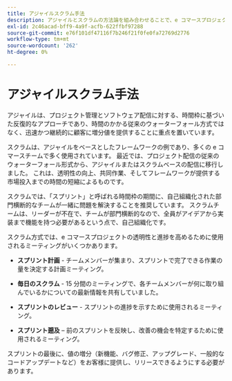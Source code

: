 ```yaml
---
title: アジャイルスクラム手法
description: アジャイルとスクラムの方法論を組み合わせることで、e コマースプロジェクトを加速させる方法を説明します。
exl-id: 2c46acad-bff9-4a9f-acfb-622ffbf97288
source-git-commit: e76f101df47116f7b246f21f0fe0fa72769d2776
workflow-type: tm+mt
source-wordcount: '262'
ht-degree: 0%

---
```


# アジャイルスクラム手法

アジャイルは、プロジェクト管理とソフトウェア配信に対する、時間枠に基づいた反復的なアプローチであり、時間のかかる従来のウォーターフォール方式ではなく、迅速かつ継続的に顧客に増分値を提供することに重点を置いています。

スクラムは、アジャイルをベースとしたフレームワークの例であり、多くの e コマースチームで多く使用されています。 最近では、プロジェクト配信の従来のウォーターフォール形式から、アジャイルまたはスクラムベースの配信に移行しました。 これは、透明性の向上、共同作業、そしてフレームワークが提供する市場投入までの時間の短縮によるものです。

スクラムでは、「スプリント」と呼ばれる時間枠の期間に、自己組織化された部門横断的なチームが一緒に問題を解決することを推奨しています。 スクラムチームは、リーダーが不在で、チームが部門横断的なので、全員がアイデアから実装まで機能を持つ必要があるという点で、自己組織化です。

スクラム方式では、e コマースプロジェクトの透明性と進捗を高めるために使用されるミーティングがいくつかあります。

- **スプリント計画** - チームメンバーが集まり、スプリントで完了できる作業の量を決定する計画ミーティング。

- **毎日のスクラム** - 15 分間のミーティングで、各チームメンバーが何に取り組んでいるかについての最新情報を共有していました。

- **スプリントのレビュー** - スプリントの進捗を示すために使用されるミーティング。

- **スプリント遡及** – 前のスプリントを反映し、改善の機会を特定するために使用されるミーティング。

スプリントの最後に、値の増分（新機能、バグ修正、アップグレード、一般的なコードアップデートなど）をお客様に提供し、リリースできるようにする必要があります。
